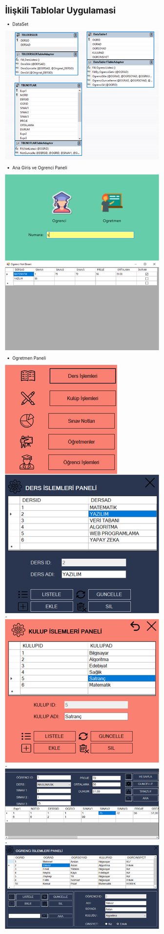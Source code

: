 # İlişkili Tablolar Uygulamasi

- DataSet
<img src="./images/DataSetCrud1.PNG" alt="" />

- Ana Giris ve Ogrenci Paneli
<img src="./images/girisPaneli1.PNG" alt="" />
<img src="./images/ogrenciEkrani2.PNG" alt="" />

- Ogretmen Paneli
<img src="./images/ogretmenPaneli1.PNG" alt="" />
<img src="./images/ogretmenPaneli2.PNG" alt="" />
- <img src="./images/ogretmenPaneli3.PNG" alt="" />
- <img src="./images/ogretmenPaneli4.PNG" alt="" />
- <img src="./images/ogretmenPaneli5.PNG" alt="" />


